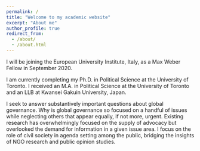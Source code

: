 ```yaml
---
permalink: /
title: "Welcome to my academic website"
excerpt: "About me"
author_profile: true
redirect_from: 
  - /about/
  - /about.html
---
```


I will be joining the European University Institute, Italy, as a Max Weber Fellow in September 2020.

I am currently completing my Ph.D. in Political Science at the University of Toronto. I received an M.A. in Political Science at the University of Toronto and an LLB at Kwansei Gakuin University, Japan.

I seek to answer substantively important questions about global governance. Why is global governance so focused on a handful of issues while neglecting others that appear equally, if not more, urgent. Existing research has overwhelmingly focused on the supply of advocacy but overlooked the demand for information in a given issue area. I focus on the role of civil society in agenda setting among the public, bridging the insights of NGO research and public opinion studies.
